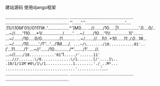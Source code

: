 建站源码
使用django框架
      
..................................................
		..................................................
		..................................................
		''.......'.''................................'....
		.11//\10M'01/\/01111#..'.................^']M0....
		...//\......./10.....|1................'.0....0/..
		...~//......'110.....*1/................/.......'.
		...~/\......./10....'11/...............1('........
		...~/\......./10.....0/0..............(1..........
		...~/\.......//*....1\1..+10......11..\/.0...1#...
		...~/\......./10........'./1''...'*.../1M...../\.`
		...~/\......./10...........01'..`('...11......./1'
		...~//'....../10............/*'......./1'......//.
		...~//......`/10...........'01`'1`...../'......11'
		...///.......\/0.............\/1.......[/'....1\..
		.10/1/11M'#0\/1\/1............1........'./_..M*...
		...............................'..........`.'.....
		..................................................
		..................................................
		..................................................
